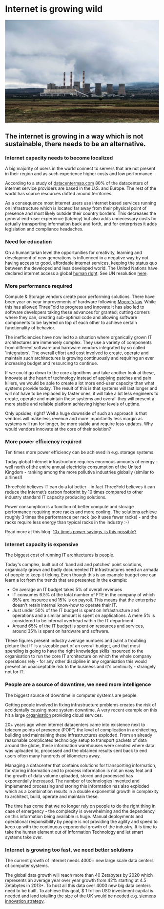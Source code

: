 # Internet is growing wild

![Logo](./img/internet_is_growing.jpg)
## The internet is growing in a way which is not sustainable, there needs to be an alternative.

### Internet capacity needs to become localized

A big majority of users in the world connect to servers that are not present in their region and as such experience higher costs and low performance.

According to a study of [datacentermap.com][0] 80% of the datacenters of internet service providers are based in the U.S. and Europe. The rest of the world has scarce resources dotted around territories.

As a consequence most internet users use internet based services running on infrastructure which is located far away from their physical point of presence and most likely outside their country borders. This decreases the general end-user experience (latency) but also adds unnecessary costs for actually transporting information back and forth, and for enterprises it adds legislation and compliance headaches.

### Need for education

On a humanitarian level the opportunities for creativity, learning and development of new generations is influenced in a negative way by not having access to good, affordable internet services, keeping the status quo between the developed and less developed world. The United Nations have declared internet access a global [human right][1]. See UN resolution [here][2].

### More performance required

Compute & Storage vendors create poor performing solutions. There have been year on year improvements of hardware following [Moore's law][3]. While this has allowed ThreeFold to progress and innovate it has also led to software developers taking these advances for granted; cutting corners where they can, creating sub-optimal code and allowing software components to be layered on top of each other to achieve certain functionality of behavior.

The inefficiencies have now led to a situation where organically grown IT architectures are immensely complex. They use a variety of components from different software and hardware vendors integrated by so called 'integrators'. The overall effort and cost involved to create, operate and maintain such architectures is growing continuously and requiring an ever increasing budget and resourcing to continue.

If we could go down to the core algorithms and take another look at these, innovate at the heart of technology instead of applying patches and pain killers, we would be able to create a lot more end-user capacity than what systems provide today. The result of this is that systems will last longer and will not have to be replaced by faster ones, it will take a lot less engineers to create, operate and maintain these systems and overall they will present a more stable and reliable platform achieving higher levels of uptime.

Only upsides, right? Well a huge downside of such an approach is that vendors will make less revenue and more importantly less margin as systems will run for longer, be more stable and require less updates. Why would vendors innovate at the core of their solution?

### More power efficiency required

Ten times more power efficiency can be achieved in e.g. storage systems

Today global Internet infrastructure requires enormous amounts of energy - well north of the entire annual electricity consumption of the United Kingdom - ranking among the more pollutive industries globally (similar to airlines!)

ThreeFold believes IT can do a lot better - in fact ThreeFold believes it can reduce the Internet’s carbon footprint by 10 times compared to other industry standard IT capacity producing solutions.

Power consumption is a function of better compute and storage performance requiring more racks and more cooling. The solutions achieve roughly 3 times the performance per rack (so it uses fewer racks) - and the racks require less energy than typical racks in the industry :-)

Read more at this blog: [10x times power savings, is this possible?](10x_times_power.md)

### Internet capacity is expensive

The biggest cost of running IT architectures is people.

Today's complex, built out of ‘band aid and patches’ point solutions, organically grown and badly documented IT infrastructures need an armada of people to keep it ticking. Even though this is an example budget one can learn a lot from the trends that are presented in the example:

* On average an IT budget takes 5% of overall revenues
* IT consumes 6.5% of the total number of FTE in the company of which 85% are insource and 15% is on payroll. This means that the enterprise doesn't retain internal know-how to operate their IT.
* Just under 50% of the IT budget is spent on Infrastructure and operations and a similar amount is spent on applications. A mere 5% is considered to be internal overhead within the IT department.
* Around 65% of the IT budget is spent on resources and services, around 35% is spent on hardware and software.


These figures present industry average numbers and paint a troubling picture that IT is a sizeable part of an overall budget, and that most spending is going to have the right knowledge skills insourced to the organisation to run the core IT architecture on which the whole company operations rely - for any other discipline in any organisation this would present an unacceptable risk to the business and it's continuity - strangely not for IT.

### People are a source of downtime, we need more intelligence

The biggest source of downtime in computer systems are people.

Getting people involved in fixing infrastructure problems creates the risk of accidentally causing more system downtime. A very recent example on this hit a large [organisation][6] providing cloud services.

20+ years ago when internet datacenters came into existence next to telecom points of presence (POP'’) the level of complication in architecting, building and maintaining these infrastructures exploded. From an already reasonable complicated technology setup to transport packets of data around the globe, these information warehouses were created where data was uploaded to, processed and the obtained results sent back to end users often many hundreds of kilometers away.

Managing a datacenter that contains solutions for transporting information, for storing information and to process information is not an easy feat and the growth of data volume uploaded, stored and processed has exponentially increased. The number of technologies invented and implemented processing and storing this information has also exploded which as a combination results in a double exponential growth in complexity to architect, build, operate and maintain these.

The time has come that we no longer rely on people to do the right thing in case of emergency - the complexity is overwhelming and the dependency on this information being available is huge. Manual deployments and operational responsibility by people is not providing the agility and speed to keep up with the continuous exponential growth of the industry. It is time to take the human element out of Information Technology and let smart systems take over.

### Internet is growing too fast, we need better solutions

The current growth of internet needs 4000+ new large scale data centers of computer systems.

The global data growth will reach more than 40 Zetabytes by 2020 which represents an average year over year growth from 42% starting at 4.5 Zetabytes in 2013*. To host all this data over 4000 new big data centers need to be built. To achieve this goal, $ 1 trillion USD investment capital is needed and land totalling the size of the UK would be needed [e.g. siemens innovation strategy][7].

[0]: http://www.datacentermap.com/
[1]: http://www.businessinsider.com/un-says-internet-access-is-a-human-right-2016-7?international=true&r=US&IR=T
[2]: https://www.article19.org/data/files/Internet_Statement_Adopted.pdf
[3]: https://en.wikipedia.org/wiki/Moore%27s_law
[4]: /information/10-times-power-savings/
[6]: https://aws.amazon.com/message/41926/
[7]: https://www.siemens.com/innovation/en/home/innovation-strategy/driving-forward-digitalization.html
